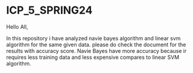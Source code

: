 # ICP_5_SPRING24

Hello All,

   In this repository i have analyzed navie bayes algorithm and linear svm algorithm for the same given data. please do check the document for the results with accuracy score. 
   Navie Bayes have more accuracy because ir requires less training data and less expensive compares to linear SVM algorithm.
